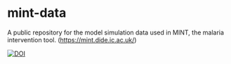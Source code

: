 # mint-data
A public repository for the model simulation data used in MINT, the malaria intervention tool. (https://mint.dide.ic.ac.uk/)

[![DOI](https://zenodo.org/badge/687552471.svg)](https://zenodo.org/badge/latestdoi/687552471)

